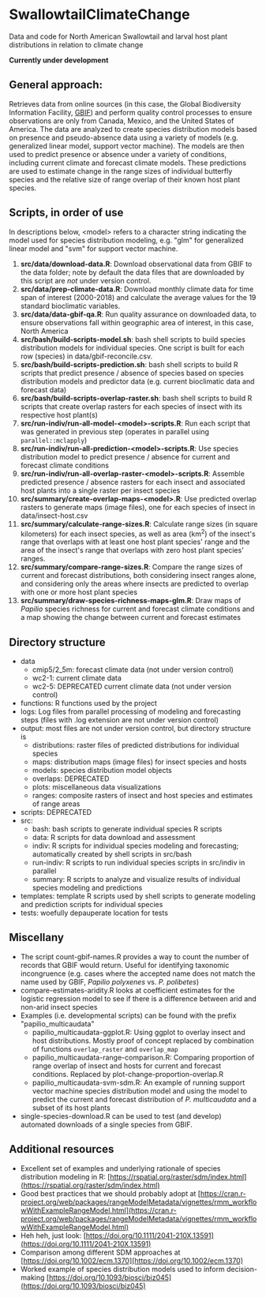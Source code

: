 # SwallowtailClimateChange
Data and code for North American Swallowtail and larval host plant 
distributions in relation to climate change

**Currently under development**

## General approach:

Retrieves data from online sources (in this case, the Global Biodiversity 
Information Facility, [GBIF](https://gbif.org)) and perform quality control 
processes to ensure observations are only from Canada, Mexico, and the United 
States of America. The data are analyzed to create species distribution models 
based on presence and pseudo-absence data using a variety of models (e.g. 
generalized linear model, support vector machine). The models are then used to 
predict presence or absence under a variety of conditions, including current 
climate and forecast climate models. These predictions are used to estimate 
change in the range sizes of individual butterfly species and the relative size 
of range overlap of their known host plant species.

## Scripts, in order of use

In descriptions below, \<model\> refers to a character string indicating the 
model used for species distribution modeling, e.g. "glm" for generalized 
linear model and "svm" for support vector machine.

1. **src/data/download-data.R**: Download observational data from GBIF to the 
data folder; note by default the data files that are downloaded by this script 
are _not_ under version control.
1. **src/data/prep-climate-data.R**: Download monthly climate data for time 
span of interest (2000-2018) and calculate the average values for the 19 
standard bioclimatic variables.
1. **src/data/data-gbif-qa.R**: Run quality assurance on downloaded data, to 
ensure observations fall within geographic area of interest, in this case, 
North America
1. **src/bash/build-scripts-model.sh**: bash shell scripts to build species 
distribution models for individual species. One script is built for each row 
(species) in data/gbif-reconcile.csv.
1. **src/bash/build-scripts-prediction.sh**: bash shell scripts to build R 
scripts that predict presence / absence of species based on species 
distribution models and predictor data (e.g. current bioclimatic data and
forecast data)
1. **src/bash/build-scripts-overlap-raster.sh**: bash shell scripts to build R
scripts that create overlap rasters for each species of insect with its 
respective host plant(s)
1. **src/run-indiv/run-all-model-\<model\>-scripts.R**: Run each script that 
was generated in previous step (operates in parallel using 
`parallel::mclapply`)
1. **src/run-indiv/run-all-prediction-\<model\>-scripts.R**: Use species 
distribution model to predict presence / absence for current and forecast 
climate conditions
1. **src/run-indiv/run-all-overlap-raster-\<model\>-scripts.R**: Assemble 
predicted presence / absence rasters for each insect and associated host plants 
into a single raster per insect species
1. **src/summary/create-overlap-maps-\<model\>.R**: Use predicted overlap 
rasters to generate maps (image files), one for each species of insect in 
data/insect-host.csv
1. **src/summary/calculate-range-sizes.R**: Calculate range sizes (in square 
kilometers) for each insect species, as well as area (km<sup>2</sup>) of the 
insect's range that overlaps with at least one host plant species' range and 
the area of the insect's range that overlaps with zero host plant species' 
ranges.
1. **src/summary/compare-range-sizes.R**: Compare the range sizes of current 
and forecast distributions, both considering insect ranges alone, and 
considering only the areas where insects are predicted to overlap with one or 
more host plant species
1. **src/summary/draw-species-richness-maps-glm.R**: Draw maps of _Papilio_ 
species richness for current and forecast climate conditions and a map showing 
the change between current and forecast estimates

## Directory structure

+ data
    + cmip5/2_5m: forecast climate data (not under version control)
    + wc2-1: current climate data
    + wc2-5: DEPRECATED current climate data (not under version control)
+ functions: R functions used by the project
+ logs: Log files from parallel processing of modeling and forecasting steps 
(files with .log extension are not under version control)
+ output: most files are not under version control, but directory structure is
    + distributions: raster files of predicted distributions for individual 
    species
    + maps: distribution maps (image files) for insect species and hosts
    + models: species distribution model objects
    + overlaps: DEPRECATED
    + plots: miscellaneous data visualizations
    + ranges: composite rasters of insect and host species and estimates of 
    range areas
+ scripts: DEPRECATED
+ src: 
    + bash: bash scripts to generate individual species R scripts
    + data: R scripts for data download and assessment
    + indiv: R scripts for individual species modeling and forecasting; 
    automatically created by shell scripts in src/bash
    + run-indiv: R scripts to run individual species scripts in src/indiv in 
    parallel
    + summary: R scripts to analyze and visualize results of individual species
    modeling and predictions
+ templates: template R scripts used by shell scripts to generate modeling 
and prediction scripts for individual species
+ tests: woefully depauperate location for tests

## Miscellany

+ The script count-gbif-names.R provides a way to count the number of records 
that GBIF would return. Useful for identifying taxonomic incongruence (e.g. 
cases where the accepted name does not match the name used by GBIF, _Papilio 
polyxenes_ vs. _P. polibetes_)
+ compare-estimates-aridity.R looks at coefficient estimates for the logistic 
regression model to see if there is a difference between arid and non-arid 
insect species
+ Examples (i.e. developmental scripts) can be found with the prefix 
"papilio_multicaudata"
    + papilio_multicaudata-ggplot.R: Using ggplot to overlay insect and host 
    distributions. Mostly proof of concept replaced by combination of functions 
    `overlap_raster` and `overlap_map`
    + papilio_multicaudata-range-comparison.R: Comparing proportion of range 
    overlap of insect and hosts for current and forecast conditions. Replaced 
    by plot-change-proportion-overlap.R
    + papilio_multicaudata-svm-sdm.R: An example of running support vector 
    machine species distribution model and using the model to predict the 
    current and forecast distribution of _P. multicaudata_ and a subset of its
    host plants
+ single-species-download.R can be used to test (and develop) automated 
downloads of a single species from GBIF.

## Additional resources

+ Excellent set of examples and underlying rationale of species distribution 
modeling in R: [https://rspatial.org/raster/sdm/index.html](https://rspatial.org/raster/sdm/index.html)
+ Good best practices that we should probably adopt at  [https://cran.r-project.org/web/packages/rangeModelMetadata/vignettes/rmm_workflowWithExampleRangeModel.html](https://cran.r-project.org/web/packages/rangeModelMetadata/vignettes/rmm_workflowWithExampleRangeModel.html)
+ Heh heh, just look: [https://doi.org/10.1111/2041-210X.13591](https://doi.org/10.1111/2041-210X.13591)
+ Comparison among different SDM approaches at
[https://doi.org/10.1002/ecm.1370](https://doi.org/10.1002/ecm.1370)
+ Worked example of species distribution models used to inform decision-making
[https://doi.org/10.1093/biosci/biz045](https://doi.org/10.1093/biosci/biz045)